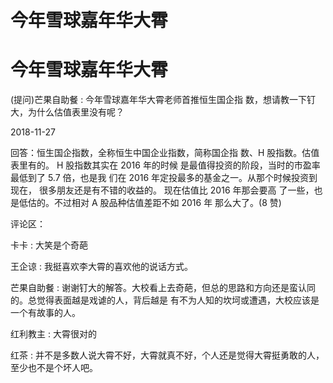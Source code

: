 # 今年雪球嘉年华大霄

# 今年雪球嘉年华大霄

(提问)芒果自助餐 : 今年雪球嘉年华大霄老师首推恒生国企指 数，想请教一下钉大，为什么估值表里没有呢？

2018-11-27

回答：恒生国企指数，全称恒生中国企业指数，简称国企指 数、H 股指数。估值表里有的。 H 股指数其实在 2016 年的时候 是最值得投资的阶段，当时的市盈率最低到了 5.7 倍，也是我 们在 2016 年定投最多的基金之一。从那个时候投资到现在， 很多朋友还是有不错的收益的。 现在估值比 2016 年那会要高 了一些，也是低估的。不过相对 A 股品种估值差距不如 2016 年 那么大了。(8 赞)

评论区：

卡卡 : 大笑是个奇葩

王企谅 : 我挺喜欢李大霄的喜欢他的说话方式。

芒果自助餐 : 谢谢钉大的解答。大校看上去奇葩，但总的思路和方向还是蛮认同的。总觉得表面越是戏谑的人，背后越是 有不为人知的坎坷或遭遇，大校应该是一个有故事的人。

红利教主 : 大霄很对的

红茶 : 并不是多数人说大霄不好，大霄就真不好，个人还是觉得大霄挺勇敢的人，至少也不是个坏人吧。